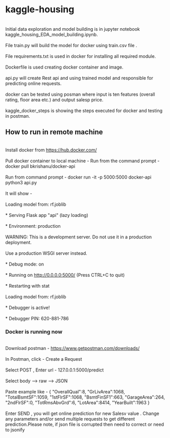 # kaggle-housing 
<br> Initial data exploration and model building is in jupyter notebook kaggle_housing_EDA_model_building.ipynb.<br>
 <br> File train.py will build the model for docker using train.csv file . <br>
 <br> File requirements.txt is used in docker for installing all required module.<br>
<br> Dockerfile is used creating docker container and image.<br>
<br> api.py  will create Rest api and using trained model and responsible for predicting online requests.<br>
<br> docker can be tested using posman where input is ten features (overall rating, floor area etc.) and output salesp price.<br>
<br> kaggle_docker_steps is showing the steps executed for docker and testing in postman.<br>

## How to run in remote machine 
<br> Install docker from https://hub.docker.com/ <br>
<br> Pull docker container to local machine -    Run from the command prompt -  docker pull bkrishanu/docker-api  <br>
<br> Run from command prompt -  docker run -it -p 5000:5000 docker-api python3 api.py  <br>
<br> It will show - <br>
<br> Loading model from: rf.joblib <br>
 <br> * Serving Flask app "api" (lazy loading) <br>
 <br> * Environment: production <br>
 <br> WARNING: This is a development server. Do not use it in a production deployment.<br>
 <br> Use a production WSGI server instead.<br>
 <br> * Debug mode: on <br>
 <br> * Running on http://0.0.0.0:5000/ (Press CTRL+C to quit) <br>
 <br> * Restarting with stat <br>
<br> Loading model from: rf.joblib <br>
 <br> * Debugger is active!<br>
 <br> * Debugger PIN: 620-881-786<br>
 ### Docker is running now
 <br> Download postman - https://www.getpostman.com/downloads/ <br>
 <br> In Postman, click - Create a Request <br>
 <br> Select POST , Enter url - 127.0.0.1:5000/predict <br>
 <br> Select body --> raw --> JSON <br>
 <br> Paste example like -
 { 
   "OverallQual":8,
   "GrLivArea":1068,
   "TotalBsmtSF":1059,
   "1stFlrSF":1068,
   "BsmtFinSF1":663,
   "GarageArea":264,
   "2ndFlrSF":0,
   "TotRmsAbvGrd":6,
   "LotArea":8414,
   "YearBuilt":1963
} <br>
<br> Enter SEND , you will get online prediction for new Salesv value . Change any parameters and/or send multiple requests 
to get different prediction.Please note, if json file is corrupted then need to correct or need to jsonify <br>

